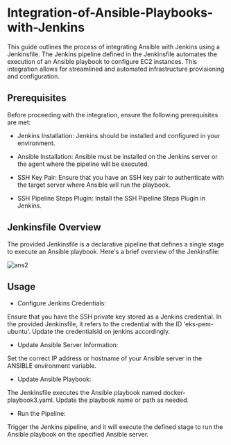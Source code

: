 # Integration-of-Ansible-Playbooks-with-Jenkins
This guide outlines the process of integrating Ansible with Jenkins using a Jenkinsfile. The Jenkins pipeline defined in the Jenkinsfile automates the execution of an Ansible playbook to configure EC2 instances. This integration allows for streamlined and automated infrastructure provisioning and configuration.

## Prerequisites
Before proceeding with the integration, ensure the following prerequisites are met:

- Jenkins Installation: Jenkins should be installed and configured in your environment.

- Ansible Installation: Ansible must be installed on the Jenkins server or the agent where the pipeline will be executed.

- SSH Key Pair: Ensure that you have an SSH key pair to authenticate with the target server where Ansible will run the playbook.
  
- SSH Pipeline Steps Plugin: Install the SSH Pipeline Steps Plugin in Jenkins.

## Jenkinsfile Overview
The provided Jenkinsfile is a declarative pipeline that defines a single stage to execute an Ansible playbook. Here's a brief overview of the Jenkinsfile:

![ans2](https://github.com/busolagbadero/Integration-of-Ansible-Playbooks-with-Jenkins/assets/94229949/5d9118f6-11e5-4ef8-9d78-5bfc20268658)

## Usage
- Configure Jenkins Credentials:

Ensure that you have the SSH private key stored as a Jenkins credential. In the provided Jenkinsfile, it refers to the credential with the ID 'eks-pem-ubuntu'. Update the credentialsId on jenkins accordingly.

- Update Ansible Server Information:

Set the correct IP address or hostname of your Ansible server in the ANSIBLE environment variable.

- Update Ansible Playbook:

The Jenkinsfile executes the Ansible playbook named docker-playbook3.yaml. Update the playbook name or path as needed.

- Run the Pipeline:

Trigger the Jenkins pipeline, and it will execute the defined stage to run the Ansible playbook on the specified Ansible server.

